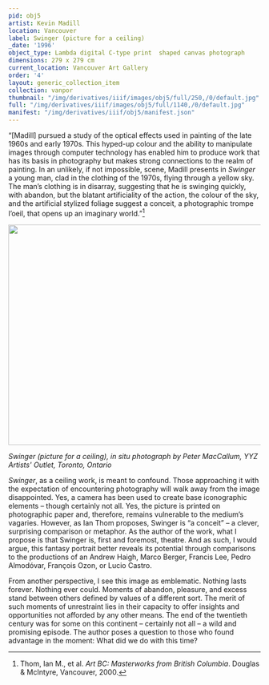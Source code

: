 ```yaml
---
pid: obj5
artist: Kevin Madill
location: Vancouver
label: Swinger (picture for a ceiling)
_date: '1996'
object_type: Lambda digital C-type print  shaped canvas photograph
dimensions: 279 x 279 cm
current_location: Vancouver Art Gallery
order: '4'
layout: generic_collection_item
collection: vanpor
thumbnail: "/img/derivatives/iiif/images/obj5/full/250,/0/default.jpg"
full: "/img/derivatives/iiif/images/obj5/full/1140,/0/default.jpg"
manifest: "/img/derivatives/iiif/obj5/manifest.json"
---
```


“[Madill] pursued a study of the optical effects used in painting of the late 1960s and early 1970s. This hyped-up colour and the ability to manipulate images through computer technology has enabled him to produce work that has its basis in photography but makes strong connections to the realm of painting. In an unlikely, if not impossible, scene, Madill presents in *Swinger* a young man, clad in the clothing of the 1970s, flying through a yellow sky. The man’s clothing is in disarray, suggesting that he is swinging quickly, with abandon, but the blatant artificiality of the action, the colour of the sky, and the artificial stylized foliage suggest a conceit, a photographic trompe l’oeil, that opens up an imaginary world.”[^1]

<img src="https://kevmadill.github.io/portraiture-vancouver/img/SupportImages/YYZ.png" width="563.75" height="440.625"/>

*Swinger (picture for a ceiling), in situ photograph by Peter MacCallum, YYZ Artists' Outlet, Toronto, Ontario*

*Swinger*, as a ceiling work, is meant to confound. Those approaching it with the expectation of encountering photography will walk away from the image disappointed. Yes, a camera has been used to create base iconographic elements – though certainly not all. Yes, the picture is printed on photographic paper and, therefore, remains vulnerable to the medium’s vagaries. However, as Ian Thom proposes, Swinger is “a conceit” – a clever, surprising comparison or metaphor. As the author of the work, what I propose is that Swinger is, first and foremost, theatre. And as such, I would argue, this fantasy portrait better reveals its potential through comparisons to the productions of an Andrew Haigh, Marco Berger, Francis Lee, Pedro Almodóvar, François Ozon, or Lucio Castro.

From another perspective, I see this image as emblematic. Nothing lasts forever. Nothing ever could. Moments of abandon, pleasure, and excess stand between others defined by values of a different sort. The merit of such moments of unrestraint lies in their capacity to offer insights and opportunities not afforded by any other means. The end of the twentieth century was for some on this continent – certainly not all – a wild and promising episode. The author poses a  question to those who found advantage in the moment: What did we do with this time?

[^1]: Thom, Ian M., et al. *Art BC: Masterworks from British Columbia*. Douglas & McIntyre, Vancouver, 2000.
